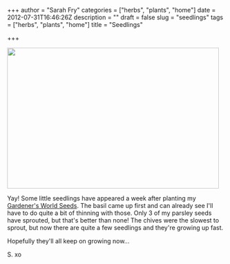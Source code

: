 +++
author = "Sarah Fry"
categories = ["herbs", "plants", "home"]
date = 2012-07-31T16:46:26Z
description = ""
draft = false
slug = "seedlings"
tags = ["herbs", "plants", "home"]
title = "Seedlings"

+++


<a href="https://yayfryday.com/images/2012/07/IMGP3379.jpg"><img class="aligncenter size-full wp-image-1112" title="herbseedlings" src="https://yayfryday.com/images/2012/07/IMGP3379.jpg" alt="" width="490" height="326" /></a>

Yay! Some little seedlings have appeared a week after planting my <a title="Grow Your Own Herbs" href="https://yayfryday.com/post/grow-your-own-herbs/">Gardener's World Seeds</a>. The basil came up first and can already see I'll have to do quite a bit of thinning with those. Only 3 of my parsley seeds have sprouted, but that's better than none! The chives were the slowest to sprout, but now there are quite a few seedlings and they're growing up fast.

Hopefully they'll all keep on growing now...

S. xo

